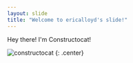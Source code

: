 ```yaml
---
layout: slide
title: "Welcome to ericalloyd's slide!"
---
```


Hey there! I'm Constructocat!

![constructocat](https://octodex.github.com/images/constructocat.jpg)
{: .center}
